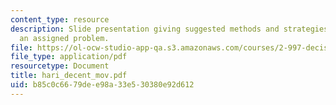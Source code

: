 ```yaml
---
content_type: resource
description: Slide presentation giving suggested methods and strategies for solving
  an assigned problem.
file: https://ol-ocw-studio-app-qa.s3.amazonaws.com/courses/2-997-decision-making-in-large-scale-systems-spring-2004/b85c0c6679dee98a33e530380e92d612_hari_decent_mov.pdf
file_type: application/pdf
resourcetype: Document
title: hari_decent_mov.pdf
uid: b85c0c66-79de-e98a-33e5-30380e92d612
---
```

